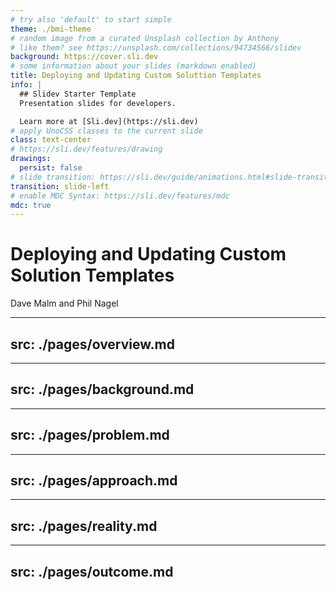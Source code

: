 ```yaml
---
# try also 'default' to start simple
theme: ./bmi-theme
# random image from a curated Unsplash collection by Anthony
# like them? see https://unsplash.com/collections/94734566/slidev
background: https://cover.sli.dev
# some information about your slides (markdown enabled)
title: Deploying and Updating Custom Soluttion Templates
info: |
  ## Slidev Starter Template
  Presentation slides for developers.

  Learn more at [Sli.dev](https://sli.dev)
# apply UnoCSS classes to the current slide
class: text-center
# https://sli.dev/features/drawing
drawings:
  persist: false
# slide transition: https://sli.dev/guide/animations.html#slide-transitions
transition: slide-left
# enable MDC Syntax: https://sli.dev/features/mdc
mdc: true
---
```


# Deploying and Updating Custom Solution Templates

Dave Malm and Phil Nagel

<QRCode />

---
src: ./pages/overview.md
---
---
src: ./pages/background.md
---
---
src: ./pages/problem.md
---
---
src: ./pages/approach.md
---
---
src: ./pages/reality.md
---
---
src: ./pages/outcome.md
---
